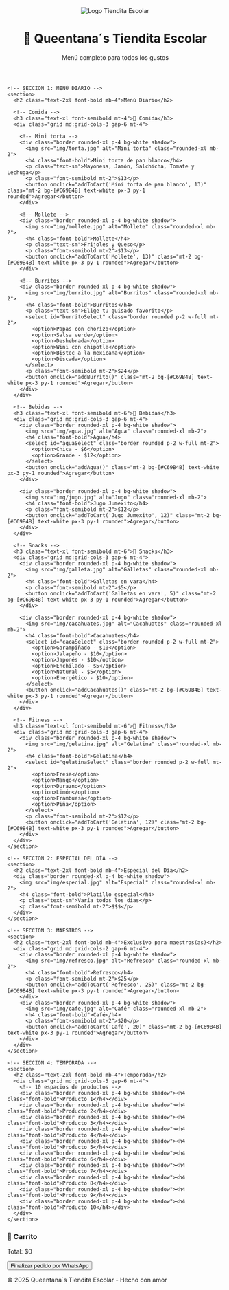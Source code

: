 <!DOCTYPE html>
<html lang="es">
<head>
  <meta charset="UTF-8">
  <meta name="viewport" content="width=device-width, initial-scale=1.0">
  <title>Queentana´s Tiendita Escolar</title>
  <script src="https://cdn.tailwindcss.com"></script>
</head>
<body class="bg-[#F9F6F0] text-[#1F1F1F]">

  <!-- Encabezado -->
  <header class="bg-[#C69B4B] text-white p-6 text-center shadow-lg">
    <img src="img/logo.png" alt="Logo Tiendita Escolar" class="mx-auto mb-4 w-28 h-auto">
    <h1 class="text-3xl font-bold">👑 Queentana´s Tiendita Escolar</h1>
    <p class="text-lg">Menú completo para todos los gustos</p>
  </header>

  <main class="p-6 space-y-12">

    <!-- SECCION 1: MENÚ DIARIO -->
    <section>
      <h2 class="text-2xl font-bold mb-4">Menú Diario</h2>

      <!-- Comida -->
      <h3 class="text-xl font-semibold mt-4">🍴 Comida</h3>
      <div class="grid md:grid-cols-3 gap-6 mt-4">
        
        <!-- Mini torta -->
        <div class="border rounded-xl p-4 bg-white shadow">
          <img src="img/torta.jpg" alt="Mini torta" class="rounded-xl mb-2">
          <h4 class="font-bold">Mini torta de pan blanco</h4>
          <p class="text-sm">Mayonesa, Jamón, Salchicha, Tomate y Lechuga</p>
          <p class="font-semibold mt-2">$13</p>
          <button onclick="addToCart('Mini torta de pan blanco', 13)" class="mt-2 bg-[#C69B4B] text-white px-3 py-1 rounded">Agregar</button>
        </div>

        <!-- Mollete -->
        <div class="border rounded-xl p-4 bg-white shadow">
          <img src="img/mollete.jpg" alt="Mollete" class="rounded-xl mb-2">
          <h4 class="font-bold">Mollete</h4>
          <p class="text-sm">Frijoles y Queso</p>
          <p class="font-semibold mt-2">$13</p>
          <button onclick="addToCart('Mollete', 13)" class="mt-2 bg-[#C69B4B] text-white px-3 py-1 rounded">Agregar</button>
        </div>

        <!-- Burritos -->
        <div class="border rounded-xl p-4 bg-white shadow">
          <img src="img/burrito.jpg" alt="Burritos" class="rounded-xl mb-2">
          <h4 class="font-bold">Burritos</h4>
          <p class="text-sm">Elige tu guisado favorito</p>
          <select id="burritoSelect" class="border rounded p-2 w-full mt-2">
            <option>Papas con chorizo</option>
            <option>Salsa verde</option>
            <option>Deshebrada</option>
            <option>Wini con chipotle</option>
            <option>Bistec a la mexicana</option>
            <option>Discada</option>
          </select>
          <p class="font-semibold mt-2">$24</p>
          <button onclick="addBurrito()" class="mt-2 bg-[#C69B4B] text-white px-3 py-1 rounded">Agregar</button>
        </div>
      </div>

      <!-- Bebidas -->
      <h3 class="text-xl font-semibold mt-6">🥤 Bebidas</h3>
      <div class="grid md:grid-cols-3 gap-6 mt-4">
        <div class="border rounded-xl p-4 bg-white shadow">
          <img src="img/agua.jpg" alt="Agua" class="rounded-xl mb-2">
          <h4 class="font-bold">Agua</h4>
          <select id="aguaSelect" class="border rounded p-2 w-full mt-2">
            <option>Chica - $6</option>
            <option>Grande - $12</option>
          </select>
          <button onclick="addAgua()" class="mt-2 bg-[#C69B4B] text-white px-3 py-1 rounded">Agregar</button>
        </div>

        <div class="border rounded-xl p-4 bg-white shadow">
          <img src="img/jugo.jpg" alt="Jugo" class="rounded-xl mb-2">
          <h4 class="font-bold">Jugo Jumexito</h4>
          <p class="font-semibold mt-2">$12</p>
          <button onclick="addToCart('Jugo Jumexito', 12)" class="mt-2 bg-[#C69B4B] text-white px-3 py-1 rounded">Agregar</button>
        </div>
      </div>

      <!-- Snacks -->
      <h3 class="text-xl font-semibold mt-6">🍪 Snacks</h3>
      <div class="grid md:grid-cols-3 gap-6 mt-4">
        <div class="border rounded-xl p-4 bg-white shadow">
          <img src="img/galleta.jpg" alt="Galletas" class="rounded-xl mb-2">
          <h4 class="font-bold">Galletas en vara</h4>
          <p class="font-semibold mt-2">$5</p>
          <button onclick="addToCart('Galletas en vara', 5)" class="mt-2 bg-[#C69B4B] text-white px-3 py-1 rounded">Agregar</button>
        </div>

        <div class="border rounded-xl p-4 bg-white shadow">
          <img src="img/cacahuates.jpg" alt="Cacahuates" class="rounded-xl mb-2">
          <h4 class="font-bold">Cacahuates</h4>
          <select id="cacaSelect" class="border rounded p-2 w-full mt-2">
            <option>Garampiñado - $10</option>
            <option>Jalapeño - $10</option>
            <option>Japonés - $10</option>
            <option>Enchilado - $5</option>
            <option>Natural - $5</option>
            <option>Energético - $10</option>
          </select>
          <button onclick="addCacahuates()" class="mt-2 bg-[#C69B4B] text-white px-3 py-1 rounded">Agregar</button>
        </div>
      </div>

      <!-- Fitness -->
      <h3 class="text-xl font-semibold mt-6">💪 Fitness</h3>
      <div class="grid md:grid-cols-3 gap-6 mt-4">
        <div class="border rounded-xl p-4 bg-white shadow">
          <img src="img/gelatina.jpg" alt="Gelatina" class="rounded-xl mb-2">
          <h4 class="font-bold">Gelatina</h4>
          <select id="gelatinaSelect" class="border rounded p-2 w-full mt-2">
            <option>Fresa</option>
            <option>Mango</option>
            <option>Durazno</option>
            <option>Limón</option>
            <option>Frambuesa</option>
            <option>Piña</option>
          </select>
          <p class="font-semibold mt-2">$12</p>
          <button onclick="addToCart('Gelatina', 12)" class="mt-2 bg-[#C69B4B] text-white px-3 py-1 rounded">Agregar</button>
        </div>
      </div>
    </section>

    <!-- SECCION 2: ESPECIAL DEL DÍA -->
    <section>
      <h2 class="text-2xl font-bold mb-4">Especial del Día</h2>
      <div class="border rounded-xl p-4 bg-white shadow">
        <img src="img/especial.jpg" alt="Especial" class="rounded-xl mb-2">
        <h4 class="font-bold">Platillo especial</h4>
        <p class="text-sm">Varía todos los días</p>
        <p class="font-semibold mt-2">$$$</p>
      </div>
    </section>

    <!-- SECCION 3: MAESTROS -->
    <section>
      <h2 class="text-2xl font-bold mb-4">Exclusivo para maestros(as)</h2>
      <div class="grid md:grid-cols-2 gap-6 mt-4">
        <div class="border rounded-xl p-4 bg-white shadow">
          <img src="img/refresco.jpg" alt="Refresco" class="rounded-xl mb-2">
          <h4 class="font-bold">Refresco</h4>
          <p class="font-semibold mt-2">$25</p>
          <button onclick="addToCart('Refresco', 25)" class="mt-2 bg-[#C69B4B] text-white px-3 py-1 rounded">Agregar</button>
        </div>
        <div class="border rounded-xl p-4 bg-white shadow">
          <img src="img/cafe.jpg" alt="Café" class="rounded-xl mb-2">
          <h4 class="font-bold">Café</h4>
          <p class="font-semibold mt-2">$20</p>
          <button onclick="addToCart('Café', 20)" class="mt-2 bg-[#C69B4B] text-white px-3 py-1 rounded">Agregar</button>
        </div>
      </div>
    </section>

    <!-- SECCION 4: TEMPORADA -->
    <section>
      <h2 class="text-2xl font-bold mb-4">Temporada</h2>
      <div class="grid md:grid-cols-5 gap-6 mt-4">
        <!-- 10 espacios de productos -->
        <div class="border rounded-xl p-4 bg-white shadow"><h4 class="font-bold">Producto 1</h4></div>
        <div class="border rounded-xl p-4 bg-white shadow"><h4 class="font-bold">Producto 2</h4></div>
        <div class="border rounded-xl p-4 bg-white shadow"><h4 class="font-bold">Producto 3</h4></div>
        <div class="border rounded-xl p-4 bg-white shadow"><h4 class="font-bold">Producto 4</h4></div>
        <div class="border rounded-xl p-4 bg-white shadow"><h4 class="font-bold">Producto 5</h4></div>
        <div class="border rounded-xl p-4 bg-white shadow"><h4 class="font-bold">Producto 6</h4></div>
        <div class="border rounded-xl p-4 bg-white shadow"><h4 class="font-bold">Producto 7</h4></div>
        <div class="border rounded-xl p-4 bg-white shadow"><h4 class="font-bold">Producto 8</h4></div>
        <div class="border rounded-xl p-4 bg-white shadow"><h4 class="font-bold">Producto 9</h4></div>
        <div class="border rounded-xl p-4 bg-white shadow"><h4 class="font-bold">Producto 10</h4></div>
      </div>
    </section>

  </main>

  <!-- CARRITO -->
  <aside class="fixed bottom-4 right-4 bg-white border rounded-xl shadow-lg p-4 w-80">
    <h3 class="font-bold text-lg mb-2">🛒 Carrito</h3>
    <ul id="cartItems" class="space-y-2"></ul>
    <p class="mt-2 font-bold">Total: $<span id="cartTotal">0</span></p>
    <button onclick="sendWhatsApp()" class="mt-3 bg-green-600 text-white px-3 py-2 rounded w-full">Finalizar pedido por WhatsApp</button>
  </aside>

  <!-- FOOTER -->
  <footer class="bg-[#C69B4B] text-white text-center p-4 mt-12">
    <p>&copy; 2025 Queentana´s Tiendita Escolar - Hecho con amor</p>
  </footer>

  <!-- SCRIPT -->
  <script>
    let cart = [];

    function addToCart(product, price) {
      cart.push({ product, price });
      renderCart();
    }

    function addBurrito() {
      const guisado = document.getElementById('burritoSelect').value;
      addToCart('Burrito de ' + guisado, 24);
    }

    function addAgua() {
      const agua = document.getElementById('aguaSelect').value;
      if (agua.includes('Chica')) addToCart('Agua Chica', 6);
      else addToCart('Agua Grande', 12);
    }

    function addCacahuates() {
      const cac = document.getElementById('cacaSelect').value;
      if (cac.includes('$5')) addToCart('Cacahuates ' + cac.split(' - ')[0], 5);
      else addToCart('Cacahuates ' + cac.split(' - ')[0], 10);
    }

    function renderCart() {
      const cartItems = document.getElementById('cartItems');
      cartItems.innerHTML = '';
      let total = 0;
      cart.forEach((item, index) => {
        total += item.price;
        cartItems.innerHTML += `<li>${item.product} - $${item.price} <button onclick="removeItem(${index})" class="text-red-600">✖</button></li>`;
      });
      document.getElementById('cartTotal').innerText = total;
    }

    function removeItem(index) {
      cart.splice(index, 1);
      renderCart();
    }

    function sendWhatsApp() {
      let message = "¡Hola! Quiero hacer un pedido:%0A";
      let total = 0;
      cart.forEach(item => {
        message += "- " + item.product + " $" + item.price + "%0A";
        total += item.price;
      });
      message += "%0ATotal: $" + total;
      message += "%0A%0APor favor, realiza tu transferencia a:%0ABBVA - 4152314309562018%0AA nombre de: Tania Quintana";
      message += "%0A%0A⚠️ IMPORTANTE: Adjunta tu comprobante de pago antes de enviar este mensaje.";

      window.open("https://wa.me/526143515170?text=" + message, "_blank");
    }
  </script>

</body>
</html>
